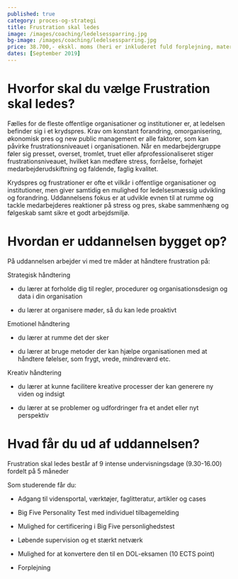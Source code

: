 ```yaml
---
published: true
category: proces-og-strategi
title: Frustration skal ledes
image: /images/coaching/ledelsessparring.jpg
bg-image: /images/coaching/ledelsessparring.jpg
price: 38.700,- ekskl. moms (heri er inkluderet fuld forplejning, materialer)
dates: [September 2019]
---
```


# Hvorfor skal du vælge Frustration skal ledes?

Fælles for de fleste offentlige organisationer og institutioner er, at ledelsen befinder sig i et krydspres. Krav om konstant forandring, omorganisering, økonomisk pres og new public management er alle faktorer, som kan påvirke frustrationsniveauet i organisationen. Når en medarbejdergruppe føler sig presset, overset, tromlet, truet eller afprofessionaliseret stiger frustrationsniveauet, hvilket kan medføre stress, forråelse, forhøjet medarbejderudskiftning og faldende, faglig kvalitet. 

Krydspres og frustrationer er ofte et vilkår i offentlige organisationer og institutioner, men giver samtidig en mulighed for ledelsesmæssig udvikling og forandring. Uddannelsens fokus er at udvikle evnen til at rumme og tackle medarbejderes reaktioner på stress og pres, skabe sammenhæng og følgeskab samt sikre et godt arbejdsmiljø.

# Hvordan er uddannelsen bygget op?

På uddannelsen arbejder vi med tre måder at håndtere frustration på: 

Strategisk håndtering 

- du lærer at forholde dig til regler, procedurer og organisationsdesign og data i din organisation 

- du lærer at organisere møder, så du kan lede proaktivt 

Emotionel håndtering 

- du lærer at rumme det der sker 

- du lærer at bruge metoder der kan hjælpe organisationen med at håndtere følelser, som frygt, vrede, mindreværd etc. 

Kreativ håndtering 

- du lærer at kunne facilitere kreative processer der kan generere ny viden og indsigt 

- du lærer at se problemer og udfordringer fra et andet eller nyt perspektiv 

# Hvad får du ud af uddannelsen?

Frustration skal ledes består af 9 intense undervisningsdage (9.30-16.00) fordelt på 5 måneder 

Som studerende får du: 

- Adgang til vidensportal, værktøjer, faglitteratur, artikler og cases 

- Big Five Personality Test med individuel tilbagemelding 

- Mulighed for certificering i Big Five personlighedstest 

- Løbende supervision og et stærkt netværk 

- Mulighed for at konvertere den til en DOL-eksamen (10 ECTS point) 

- Forplejning 